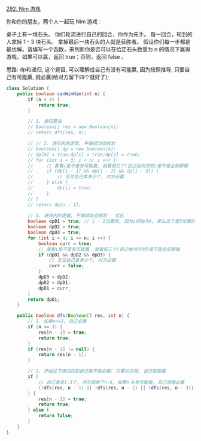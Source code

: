 [292. Nim 游戏](https://leetcode-cn.com/problems/nim-game/)

你和你的朋友，两个人一起玩 Nim 游戏：

桌子上有一堆石头。
你们轮流进行自己的回合，你作为先手。
每一回合，轮到的人拿掉 1 - 3 块石头。
拿掉最后一块石头的人就是获胜者。
假设你们每一步都是最优解。请编写一个函数，来判断你是否可以在给定石头数量为 n 的情况下赢得游戏。如果可以赢，返回 true；否则，返回 false 。

思路: dp和递归, 这个题目, 可以理解成自己有没有可能赢, 因为按照推导, 只要自己有可能赢, 就必赢(给对方留下四个就好了);

```java
class Solution {
    public boolean canWinNim(int n) {
        if (n < 4) {
            return true;
        }

        // 1. 递归算法
        // Boolean[] res = new Boolean[n];
        // return dfs(res, n);

        // // 2. 递归内的逻辑, 平铺成动态规划
        // boolean[] dp = new boolean[n];
        // dp[0] = true;dp[1] = true;dp[2] = true;
        // for (int i = 3; i < n; i ++) {
        //     // 要看i是不是有可能赢, 就看前三个(自己给对方的)是不是全部都输
        //     if (dp[i - 1] && dp[i - 2] && dp[i - 3]) {
        //         // 无论自己拿多少个, 对方必赢
        //     } else {
        //         dp[i] = true;
        //     }
        // }
        // return dp[n - 1];
        
        // 3. 递归内的逻辑, 平铺成动态规划 - 优化
        boolean dpD1 = true; // i - 1位置的, 因为i初始为4, 那么这个是3位置的
        boolean dpD2 = true;
        boolean dpD3 = true;
        for (int i = 4; i <= n; i ++) {
            boolean curr = true;
            // 要看i是不是有可能赢, 就看前三个(自己给对方的)是不是全部都输
            if (dpD1 && dpD2 && dpD3) {
                // 无论自己拿多少个, 对方必赢
                curr = false;
            } 
            dpD3 = dpD2;
            dpD2 = dpD1;
            dpD1 = curr;
        }
        return dpD1;
    }

    public boolean dfs(Boolean[] res, int n) {
        // 1. 如果n<=3, 自己必赢
        if (n <= 3) {
            res[n - 1] = true;
            return true;
        }
        if (res[n - 1] != null) {
            return res[n - 1];
        }

        // 2. 开始往下递归找到自己能不能必赢: 只要对方输, 自己就能赢
        if (
            // 自己拿走1-3个, 对方就剩下n-k, 如果n-k有可能输, 自己就能必赢
            (!dfs(res, n - 1) || !dfs(res, n - 2) || !dfs(res, n - 3))
        ) {
            res[n - 1] = true;
            return true;
        } else {
            return false;
        }
    }
}
```